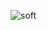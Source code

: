 ![soft](https://capsule-render.vercel.app/api?type=soft&color=bbff85&text=Hello%20Jui's%20World!%20%F0%9F%90%A2&fontColor=ffffff&fontSize=40&animation=fadeIn)


<!--
**ju2hong/ju2hong** is a ✨ _special_ ✨ repository because its `README.md` (this file) appears on your GitHub profile.

Here are some ideas to get you started:

- 🔭 I’m currently working on ...
- 🌱 I’m currently learning ...
- 👯 I’m looking to collaborate on ...
- 🤔 I’m looking for help with ...
- 💬 Ask me about ...
- 📫 How to reach me: ...
- 😄 Pronouns: ...
- ⚡ Fun fact: ...
-->
